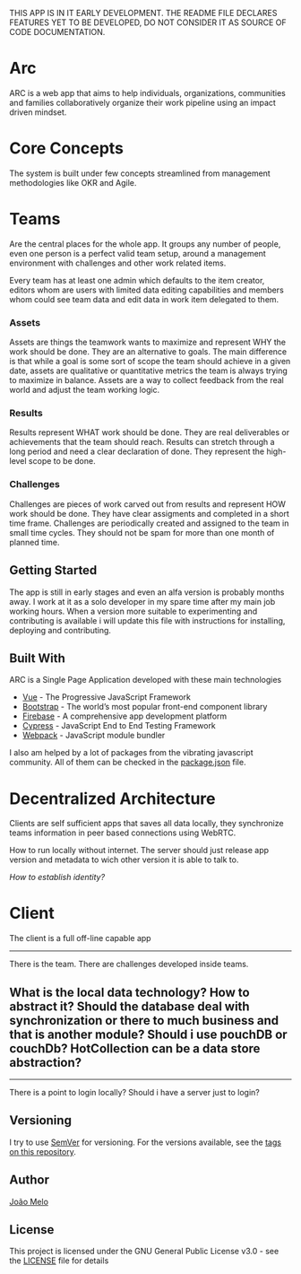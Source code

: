 THIS APP IS IN IT EARLY DEVELOPMENT. THE README FILE DECLARES FEATURES YET TO BE DEVELOPED, DO NOT CONSIDER IT AS SOURCE OF CODE DOCUMENTATION.

# Arc

ARC is a web app that aims to help individuals, organizations, communities and families collaboratively organize their work pipeline using an impact driven mindset.

# Core Concepts

The system is built under few concepts streamlined from management methodologies like OKR and Agile.

# Teams

Are the central places for the whole app. It groups any number of people, even one person is a perfect valid team setup, around a management environment with challenges and other work related items.

Every team has at least one admin which defaults to the item creator, editors whom are users with limited data editing capabilities and members whom could see team data and edit data in work item delegated to them.

### Assets

Assets are things the teamwork wants to maximize and represent WHY the work should be done. They are an alternative to goals. The main difference is that while a goal is some sort of scope the team should achieve in a given date, assets are qualitative or quantitative metrics the team is always trying to maximize in balance. Assets are a way to collect feedback from the real world and adjust the team working logic.

### Results

Results represent WHAT work should be done. They are real deliverables or achievements that the team should reach. Results can stretch through a long period and need a clear declaration of done. They represent the high-level scope to be done.

### Challenges

Challenges are pieces of work carved out from results and represent HOW work should be done. They have clear assigments and completed in a short time frame. Challenges are periodically created and assigned to the team in small time cycles. They should not be spam for more than one month of planned time.

## Getting Started

The app is still in early stages and even an alfa version is probably months away. I work at it as a solo developer in my spare time after my main job working hours. When a version more suitable to experimenting and contributing is available i will update this file with instructions for installing, deploying and contributing.

## Built With

ARC is a Single Page Application developed with these main technologies

* [Vue](https://vuejs.org/) - The Progressive JavaScript Framework
* [Bootstrap](https://getbootstrap.com/) - The world’s most popular front-end component library
* [Firebase](https://firebase.google.com/) - A comprehensive app development platform
* [Cypress](https://www.cypress.io/) - JavaScript End to End Testing Framework
* [Webpack](https://webpack.js.org/) - JavaScript module bundler

I also am helped by a lot of packages from the vibrating javascript community. All of them can be checked in the [package.json](package.json) file.

# Decentralized Architecture 

Clients are self sufficient apps that saves all data locally, they synchronize teams information in peer based connections using WebRTC.

How to run locally without internet. The server should just release app version and metadata to wich other version it is able to talk to.

_How to establish identity?_

# Client

The client is a full off-line capable app

----
There is the team.
There are challenges developed inside teams.

What is the local data technology?
How to abstract it?
Should the database deal with synchronization or there to much business and that is another module?
Should i use pouchDB or couchDb? HotCollection can be a data store abstraction?
---

---
There is a point to login locally? Should i have a server just to login?
 

## Versioning

I try to use [SemVer](http://semver.org/) for versioning. For the versions available, see the [tags on this repository](https://github.com/joaomelo/arc/tags). 

## Author

[João Melo](https://www.linkedin.com/in/joaomelo81/?locale=en_US)

## License

This project is licensed under the GNU General Public License v3.0 - see the [LICENSE](LICENSE) file for details